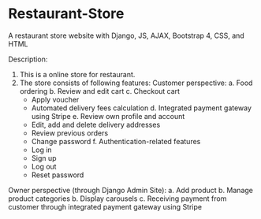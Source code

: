 # Restaurant-Store
A restaurant store website with Django, JS, AJAX, Bootstrap 4, CSS, and HTML

Description:
1. This is a online store for restaurant.
2. The store consists of following features:
  Customer perspective:
  a. Food ordering
  b. Review and edit cart
  c. Checkout cart
    - Apply voucher
    - Automated delivery fees calculation
  d. Integrated payment gateway using Stripe
  e. Review own profile and account
    - Edit, add and delete delivery addresses
    - Review previous orders
    - Change password
  f. Authentication-related features
    - Log in
    - Sign up
    - Log out
    - Reset password
  
  Owner perspective (through Django Admin Site):
  a. Add product
  b. Manage product categories
  b. Display carousels
  c. Receiving payment from customer through integrated payment gateway using Stripe
